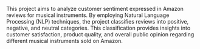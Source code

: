 This project aims to analyze customer sentiment expressed in Amazon reviews for musical instruments. By employing Natural Language Processing (NLP) techniques, the project classifies reviews into positive, negative, and neutral categories. This classification provides insights into customer satisfaction, product quality, and overall public opinion regarding different musical instruments sold on Amazon.
